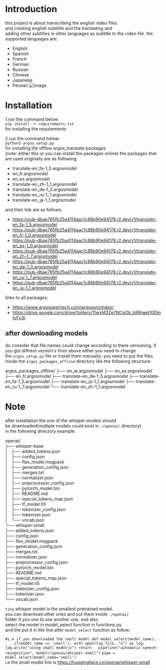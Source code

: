 # Introduction
this project is about transcribing the english video files  
and creating english subtitile and the translating and  
adding other subtitles in other languages as subtitle
to the video file. the supported languages are:  
- English
- Spanish
- French
- German
- Russian
- Chinese
- Japanese
- Persian
![image](https://github.com/guipelder/whisper_argos/assets/79325164/0efd80d2-09e4-4bc8-86fb-2d788135a56c)


# Installation
1.run the command below:  
`pip install -r requirements.txt`  
for installing the requirements  

2.run the command below:  
`python3 argos_setup.py`   
for installing the offline argos_translate packages  
(note: either this or you can install the packages online)
the packages that are used originally are as following:


  
- translate-en_fa-1_5.argosmodel  
- en_fr.argosmodel  
- en_es.argosmodel  
- translate-en_zh-1_1.argosmodel  
- translate-en_de-1_5.argosmodel  
- translate-en_ru-1_7.argosmodel  
- translate-en_ja-1_1.argosmodel
  
and their link are as follows:  

- https://pub-dbae765fb25a4114aac1c88b90e94178.r2.dev/v1/translate-en_fa-1_5.argosmodel  
- https://pub-dbae765fb25a4114aac1c88b90e94178.r2.dev/v1/translate-en_fr-1_0.argosmodel  
- https://pub-dbae765fb25a4114aac1c88b90e94178.r2.dev/v1/translate-en_es-1_0.argosmodel  
- https://pub-dbae765fb25a4114aac1c88b90e94178.r2.dev/v1/translate-en_zh-1_7.argosmodel  
- https://pub-dbae765fb25a4114aac1c88b90e94178.r2.dev/v1/translate-en_de-1_0.argosmodel  
- https://pub-dbae765fb25a4114aac1c88b90e94178.r2.dev/v1/translate-en_ru-1_7.argosmodel  
- https://pub-dbae765fb25a4114aac1c88b90e94178.r2.dev/v1/translate-en_ja-1_1.argosmodel  
  
links to all packages:  
- https://www.argosopentech.com/argospm/index/  
- https://drive.google.com/drive/folders/11wxM3Ze7NCgOk_tdtRjwet10DmtvFu3i

## after downloading models

do consider that file names could change according to there versioning, 
if you got diffrent version's from above either you need to change   
the `argos_setup.py` file or install them manually. 
you need to put the files inside the `argos_packages_offline`
directory like the following structure:   

argos_packages_offline/
├── en_ar.argosmodel
├── en_es.argosmodel
├── en_fr.argosmodel
├── translate-en_de-1_5.argosmodel
├── translate-en_fa-1_5.argosmodel
├── translate-en_ja-1_1.argosmodel
├── translate-en_ru-1_7.argosmodel
└── translate-en_zh-1_1.argosmodel

# Note
after installation the one of the whisper models should  
be downloaded(multiple models could exist in `./openai/` directory)  
in the following directory example:  
  
openai/  
├── whisper-base  
│   ├── added_tokens.json  
│   ├── config.json  
│   ├── flax_model.msgpack  
│   ├── generation_config.json  
│   ├── merges.txt  
│   ├── normalizer.json  
│   ├── preprocessor_config.json  
│   ├── pytorch_model.bin  
│   ├── README.md  
│   ├── special_tokens_map.json  
│   ├── tf_model.h5  
│   ├── tokenizer_config.json  
│   ├── tokenizer.json  
│   └── vocab.json  
└── whisper-small  
    ├── added_tokens.json  
    ├── config.json  
    ├── flax_model.msgpack  
    ├── generation_config.json  
    ├── merges.txt  
    ├── normalizer.json  
    ├── preprocessor_config.json  
    ├── pytorch_model.bin  
    ├── README.md  
    ├── special_tokens_map.json  
    ├── tf_model.h5  
    ├── tokenizer_config.json  
    ├── tokenizer.json  
    └── vocab.json  
 
`tiny` whisper model is the smallest pretrained model.    
you can download other ones and put them inside `./openai/`  
folder if you one to use another one, and also   
select the model in model_select function in functions.py  
and the put it in the line after `model_select` function as follow:
      
`
	#i.e if you downloaded the small model
	def model_select(model_name):
		.
		.
		.
	 	if(model_name == 'small'):
        		with open(log_file, "a") as log:
            		log.write("using small model\n")
        		return   pipeline("automatic-speech-recognition", model="openai/whisper-small")
`
  	`pipe = model_select(model_name='small')`  
i.e the small model link is https://huggingface.co/openai/whisper-small

